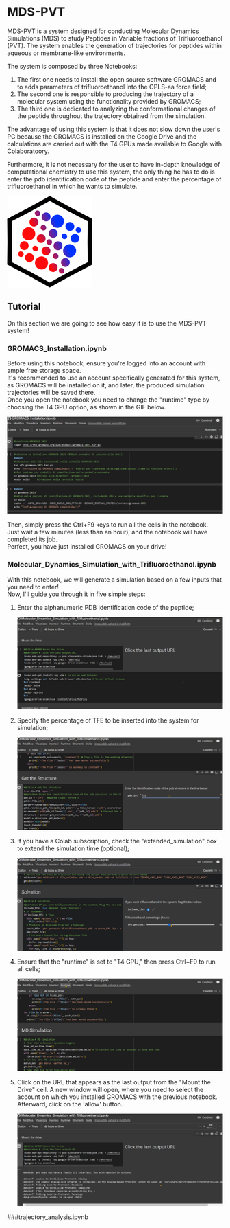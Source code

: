 # MDS-PVT
MDS-PVT is a system designed for conducting Molecular Dynamics Simulations (MDS) to study Peptides in Variable fractions of Trifluoroethanol (PVT).
The system enables the generation of trajectories for peptides within aqueous or membrane-like environments.

The system is composed by three Notebooks:
1.  The first one needs to install the open source software GROMACS and to adds parameters of trifluoroethanol into the OPLS-aa force field;
1.  The second one is responsible to producing the trajectory of a molecular system using the functionality provided by GROMACS;
1.  The third one is dedicated to analyzing the conformational changes of the peptide throughout the trajectory obtained from the simulation.

The advantage of using this system is that it does not slow down the user's PC because the GROMACS is installed on the Google Drive and the calculations are carried out with the T4 GPUs made available to Google with Colaboratoory.

Furthermore, it is not necessary for the user to have in-depth knowledge of computational chemistry to use this system, the only thing he has to do is enter the pdb identification code of the peptide and enter the percentage of trifluoroethanol in which he wants to simulate.

![logo](other/logo/basic_MDS-PVT.png)

## Tutorial
On this section we are going to see how easy it is to use the MDS-PVT system!
### GROMACS_Installation.ipynb
Before using this notebook, ensure you're logged into an account with ample free storage space.  
It's recommended to use an account specifically generated for this system, as GROMACS will be installed on it, and later, the produced simulation trajectories will be saved there.  
Once you open the notebook you need to change the "runtime" type by choosing the T4 GPU option, as shown in the GIF below.  

![gif_runtime](other/gif/change_runtime.gif)

Then, simply press the Ctrl+F9 keys to run all the cells in the notebook.  
Just wait a few minutes (less than an hour), and the notebook will have completed its job.  
Perfect, you have just installed GROMACS on your drive!  

### Molecular_Dynamics_Simulation_with_Trifluoroethanol.ipynb
With this notebook, we will generate a simulation based on a few inputs that you need to enter!  
Now, I'll guide you through it in five simple steps:  
1. Enter the alphanumeric PDB identification code of the peptide;

   ![gif_runtime](other/gif/insert_pdb_id.gif)

1. Specify the percentage of TFE to be inserted into the system for simulation;

   ![gif_runtime](other/gif/tfe_percentage.gif)
  
1. If you have a Colab subscription, check the "extended_simulation" box to extend the simulation time (optional);

   ![gif_runtime](other/gif/optional.gif)
   
1. Ensure that the "runtime" is set to "T4 GPU," then press Ctrl+F9 to run all cells;

   ![gif_runtime](other/gif/set_runtime.gif)

1. Click on the URL that appears as the last output from the "Mount the Drive" cell. A new window will open, where you need to select the account on which you installed GROMACS with the previous notebook. Afterward, click on the 'allow' button.

   ![gif_runtime](other/gif/drive_mounted.gif)

###trajectory_analysis.ipynb

